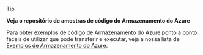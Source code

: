 > [!TIP]
> 
> **Veja o repositório de amostras de código do Armazenamento do Azure**
> 
> Para obter exemplos de código de Armazenamento do Azure ponto a ponto fáceis de utilizar que pode transferir e executar, veja a nossa lista de [Exemplos de Armazenamento do Azure](https://azure.microsoft.com/resources/samples/?service=storage).


